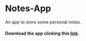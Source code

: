 # Notes-App
An app to store some personal notes.

#### Download the app clicking this [link](https://github.com/infiniteoverflow/Notes-App/blob/master/Notes-App.apk?raw=true).

